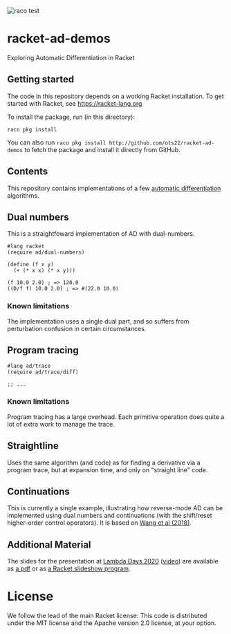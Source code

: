 ![raco test](https://github.com/ots22/racket-ad-demos/workflows/raco%20test/badge.svg)

# racket-ad-demos
Exploring Automatic Differentiation in Racket

## Getting started

The code in this repository depends on a working Racket installation.
To get started with Racket, see https://racket-lang.org

To install the package, run (in this directory):

`raco pkg install`

You can also run
`raco pkg install http://github.com/ots22/racket-ad-demos`
to fetch the package and install it directly from GitHub.

## Contents

This repository contains implementations of a few [automatic
differentiation](https://en.wikipedia.org/wiki/Automatic_differentiation)
algorithms.

## Dual numbers

This is a straightfoward implementation of AD with dual-numbers.

```racket
#lang racket
(require ad/dual-numbers)

(define (f x y)
  (+ (* x x) (* x y)))

(f 10.0 2.0) ; => 120.0
((D/f f) 10.0 2.0) ; => #(22.0 10.0)
```

### Known limitations
The implementation uses a single dual part, and so suffers from
perturbation confusion in certain circumstances.


## Program tracing

```racket
#lang ad/trace
(require ad/trace/diff)

;; ...
```

### Known limitations

Program tracing has a large overhead. Each primitive operation does
quite a lot of extra work to manage the trace.

## Straightline

Uses the same algorithm (and code) as for finding a derivative via a
program trace, but at expansion time, and only on "straight line"
code.

## Continuations

This is currently a single example, illustrating how reverse-mode AD
can be implemented using dual numbers and continuations (with the
shift/reset higher-order control operators).  It is based on [Wang et
al (2018)](https://arxiv.org/abs/1803.10228).


## Additional Material

The slides for the presentation at
[Lambda Days 2020](https://www.lambdadays.org/lambdadays2020) ([video](https://youtu.be/treqJHnl7lY))
are available as
[a pdf](https://github.com/ots22/racket-ad-demos/tree/master/talk/slides-lambda-days.pdf)
or as
[a Racket slideshow program](https://github.com/ots22/racket-ad-demos/tree/master/talk/slides-lambda-days.rkt).

# License

We follow the lead of the main Racket license:
This code is distributed under the MIT license and the Apache version 2.0 license, at your option. 
